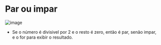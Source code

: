 # Par ou impar 
![image](https://user-images.githubusercontent.com/95503135/188332108-69da0ce1-f254-46c8-bf29-b049923f12fa.png)

* Se o número é divisivel por 2 e o resto é zero, então é par, senão impar, e o for para exibir o resultado. 
